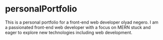 # personalPortfolio
 This is a personal portfolio for a front-end web developer olyad negero. I am a passionated front-end web developer with a focus on MERN stuck and eager to explore new technologies including web development.
